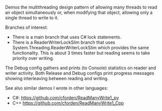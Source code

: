 Demos the multithreading design pattern of allowing many threads to read an object simultaneously or, when modifying that object, allowing only a single thread to write to it.

Branches of interest:
- There is a main branch that uses C# lock statements.
- There is a ReaderWriterLockSlim branch that uses System.Threading.ReaderWriterLockSlim which provides the same functionality.  This is about 3 times faster but reading seems to take priority over writing.

The Debug config gathers and prints (to Console) statistics on reader and writer activity.  Both Release and Debug configs print progress messages showing interleaving between reading and writing.

See also similar demos I wrote in other languages:
- C#:  https://github.com/cforden/ReadManyWrite1_py
- C++  https://github.com/cforden/ReadManyWrite1_Cpp
